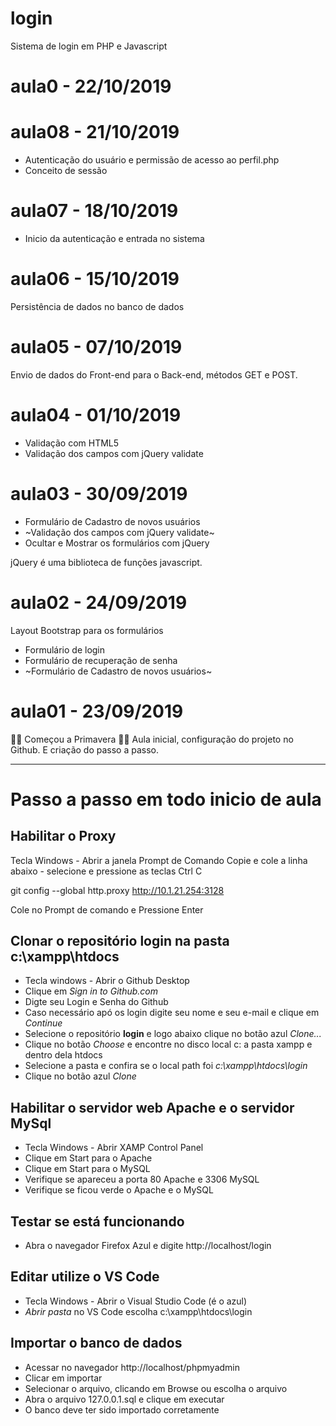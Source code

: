 # login
Sistema de login em PHP e Javascript

# aula0 - 22/10/2019

# aula08 - 21/10/2019
- Autenticação do usuário e permissão  de acesso ao perfil.php
- Conceito de sessão

# aula07 - 18/10/2019
- Inicio da autenticação e entrada no sistema

# aula06 - 15/10/2019
Persistência de dados no banco de dados

# aula05 - 07/10/2019
Envio de dados do Front-end para o Back-end, métodos GET e POST.

# aula04 - 01/10/2019
- Validação com HTML5
- Validação dos campos com jQuery validate

# aula03 - 30/09/2019
- Formulário de Cadastro de novos usuários
- ~Validação dos campos com jQuery validate~
- Ocultar e Mostrar os formulários com jQuery

jQuery é uma biblioteca de funções javascript.

# aula02 - 24/09/2019
Layout Bootstrap para os formulários
- Formulário de login
- Formulário de recuperação de senha
- ~Formulário de Cadastro de novos usuários~

# aula01 - 23/09/2019 
🌻🌷 Começou a Primavera 🌸🌹
Aula inicial, configuração do projeto no Github.
E criação do passo a passo. 

---
# Passo a passo em todo inicio de aula

## Habilitar o Proxy
Tecla Windows - Abrir a janela Prompt de Comando
Copie e cole a linha abaixo - selecione e pressione as teclas Ctrl C

  git config --global http.proxy http://10.1.21.254:3128

Cole no Prompt de comando e
Pressione Enter

## Clonar o repositório **login** na pasta **c:\xampp\htdocs**
  - Tecla windows - Abrir o Github Desktop
  - Clique em *Sign in to Github.com*
  - Digte seu Login e Senha do Github
  - Caso necessário apó os login digite seu nome e seu e-mail e clique em *Continue*
  - Selecione o repositório **login** e logo abaixo clique no botão azul *Clone...*
  - Clique no botão *Choose* e encontre no disco local c: a pasta xampp e dentro dela htdocs
  - Selecione a pasta e confira se o local path foi *c:\xampp\htdocs\login*
  - Clique no botão azul *Clone*
  
 ## Habilitar o servidor web **Apache** e o servidor **MySql**
  - Tecla Windows - Abrir  XAMP Control Panel
  - Clique em Start para o Apache 
  - Clique em Start para o MySQL 
  - Verifique se apareceu a porta 80 Apache e 3306 MySQL 
  - Verifique se ficou verde o Apache e o MySQL
 
## Testar se está funcionando
  - Abra o navegador Firefox Azul e digite http://localhost/login
  
## Editar utilize o VS Code
  - Tecla Windows - Abrir o Visual Studio Code (é o azul)
  - *Abrir pasta* no VS Code escolha c:\xampp\htdocs\login

## Importar o banco de dados
- Acessar no navegador http://localhost/phpmyadmin
- Clicar em importar
- Selecionar o arquivo, clicando em Browse ou escolha o arquivo
- Abra o arquivo 127.0.0.1.sql e clique em executar
- O banco deve ter sido importado corretamente
